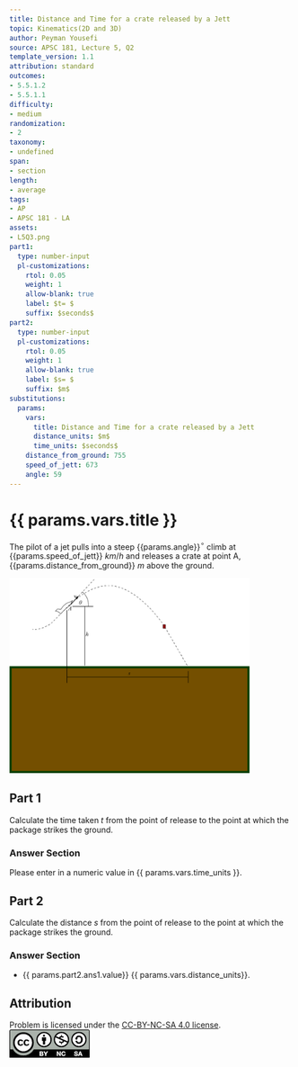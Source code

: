 ```yaml
---
title: Distance and Time for a crate released by a Jett
topic: Kinematics(2D and 3D)
author: Peyman Yousefi
source: APSC 181, Lecture 5, Q2
template_version: 1.1
attribution: standard
outcomes:
- 5.5.1.2
- 5.5.1.1
difficulty:
- medium
randomization:
- 2
taxonomy:
- undefined
span:
- section
length:
- average
tags:
- AP
- APSC 181 - LA
assets:
- L5Q3.png
part1:
  type: number-input
  pl-customizations:
    rtol: 0.05
    weight: 1
    allow-blank: true
    label: $t= $
    suffix: $seconds$
part2:
  type: number-input
  pl-customizations:
    rtol: 0.05
    weight: 1
    allow-blank: true
    label: $s= $
    suffix: $m$
substitutions:
  params:
    vars:
      title: Distance and Time for a crate released by a Jett
      distance_units: $m$
      time_units: $seconds$
    distance_from_ground: 755
    speed_of_jett: 673
    angle: 59
---
```

# {{ params.vars.title }}
The pilot of a jet pulls into a steep {{params.angle}}$^{\circ}$ climb at {{params.speed_of_jett}} $km/h$ and releases a crate at point A, {{params.distance_from_ground}} $m$ above the ground.

<img src="L5Q3.png" width=85%>

## Part 1

Calculate the time taken $t$ from the point of release to the point at which the package strikes the ground.

### Answer Section

Please enter in a numeric value in {{ params.vars.time_units }}.

## Part 2

Calculate the distance $s$ from the point of release to the point at which the package strikes the ground.

### Answer Section

- {{ params.part2.ans1.value}} {{ params.vars.distance_units}}.

## Attribution

Problem is licensed under the [CC-BY-NC-SA 4.0 license](https://creativecommons.org/licenses/by-nc-sa/4.0/).<br> ![The Creative Commons 4.0 license requiring attribution-BY, non-commercial-NC, and share-alike-SA license.](https://raw.githubusercontent.com/firasm/bits/master/by-nc-sa.png)